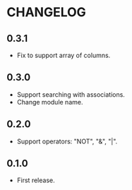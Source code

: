 # CHANGELOG

## 0.3.1

* Fix to support array of columns.

## 0.3.0

* Support searching with associations.
* Change module name.

## 0.2.0

* Support operators: "NOT", "&", "|".

## 0.1.0

* First release.
